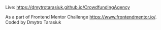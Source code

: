  Live: https://dmytrotarasiuk.github.io/CrowdfundingAgency
 
 As a part of Frontend Mentor Challenge https://www.frontendmentor.io/. Coded by Dmytro Tarasiuk


